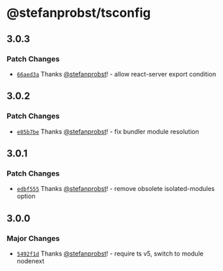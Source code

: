 # @stefanprobst/tsconfig

## 3.0.3

### Patch Changes

- [`66aed3a`](https://github.com/stefanprobst/tsconfig/commit/66aed3a7dfcb626df9abb09bcb870ac9479e384b)
  Thanks [@stefanprobst](https://github.com/stefanprobst)! - allow react-server export condition

## 3.0.2

### Patch Changes

- [`e85b7be`](https://github.com/stefanprobst/tsconfig/commit/e85b7bea9ed4e50de95514cefc4179b47d38b0ab)
  Thanks [@stefanprobst](https://github.com/stefanprobst)! - fix bundler module resolution

## 3.0.1

### Patch Changes

- [`edbf555`](https://github.com/stefanprobst/tsconfig/commit/edbf555be3c32217c0553e76618eb4c779b57c4c)
  Thanks [@stefanprobst](https://github.com/stefanprobst)! - remove obsolete isolated-modules option

## 3.0.0

### Major Changes

- [`5492f1d`](https://github.com/stefanprobst/tsconfig/commit/5492f1d492c8cec4968446caffa8769f579c4d49)
  Thanks [@stefanprobst](https://github.com/stefanprobst)! - require ts v5, switch to module
  nodenext
